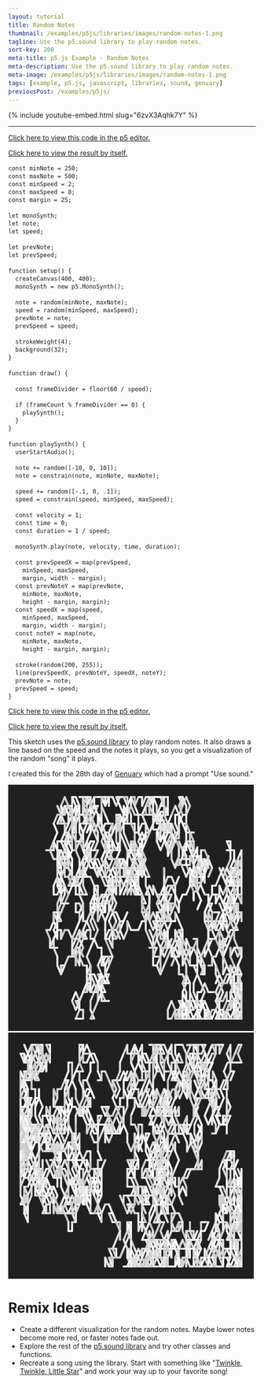 ```yaml
---
layout: tutorial
title: Random Notes
thumbnail: /examples/p5js/libraries/images/random-notes-1.png
tagline: Use the p5.sound library to play random notes.
sort-key: 200
meta-title: p5.js Example - Random Notes
meta-description: Use the p5.sound library to play random notes.
meta-image: /examples/p5js/libraries/images/random-notes-1.png
tags: [example, p5.js, javascript, libraries, sound, genuary]
previousPost: /examples/p5js/
---
```


{% include youtube-embed.html slug="6zvX3Aqhk7Y" %}

---

[Click here to view this code in the p5 editor.](https://editor.p5js.org/KevinWorkman/sketches/tXf5nV1cI)

[Click here to view the result by itself.](https://editor.p5js.org/KevinWorkman/present/tXf5nV1cI)

```
const minNote = 250;
const maxNote = 500;
const minSpeed = 2;
const maxSpeed = 8;
const margin = 25;

let monoSynth;
let note;
let speed;

let prevNote;
let prevSpeed;

function setup() {
  createCanvas(400, 400);
  monoSynth = new p5.MonoSynth();

  note = random(minNote, maxNote);
  speed = random(minSpeed, maxSpeed);
  prevNote = note;
  prevSpeed = speed;

  strokeWeight(4);
  background(32);
}

function draw() {

  const frameDivider = floor(60 / speed);

  if (frameCount % frameDivider == 0) {
    playSynth();
  }
}

function playSynth() {
  userStartAudio();

  note += random([-10, 0, 10]);
  note = constrain(note, minNote, maxNote);

  speed += random([-.1, 0, .1]);
  speed = constrain(speed, minSpeed, maxSpeed);

  const velocity = 1;
  const time = 0;
  const duration = 1 / speed;

  monoSynth.play(note, velocity, time, duration);

  const prevSpeedX = map(prevSpeed,
    minSpeed, maxSpeed,
    margin, width - margin);
  const prevNoteY = map(prevNote,
    minNote, maxNote,
    height - margin, margin);
  const speedX = map(speed,
    minSpeed, maxSpeed,
    margin, width - margin);
  const noteY = map(note,
    minNote, maxNote,
    height - margin, margin);

  stroke(random(200, 255));
  line(prevSpeedX, prevNoteY, speedX, noteY);
  prevNote = note;
  prevSpeed = speed;
}
```

[Click here to view this code in the p5 editor.](https://editor.p5js.org/KevinWorkman/sketches/tXf5nV1cI)

[Click here to view the result by itself.](https://editor.p5js.org/KevinWorkman/present/tXf5nV1cI)

This sketch uses the [p5.sound library](https://p5js.org/reference/#/libraries/p5.sound) to play random notes. It also draws a line based on the speed and the notes it plays, so you get a visualization of the random "song" it plays.

I created this for the 28th day of [Genuary](https://genuary2021.github.io/) which had a prompt "Use sound."

![random notes](/examples/p5js/libraries/images/random-notes-2.png)
![random notes](/examples/p5js/libraries/images/random-notes-3.png)

# Remix Ideas

- Create a different visualization for the random notes. Maybe lower notes become more red, or faster notes fade out.
- Explore the rest of the [p5.sound library](https://p5js.org/reference/#/libraries/p5.sound) and try other classes and functions.
- Recreate a song using the library. Start with something like "[Twinkle, Twinkle, Little Star](https://en.wikipedia.org/wiki/Twinkle,_Twinkle,_Little_Star)" and work your way up to your favorite song!
